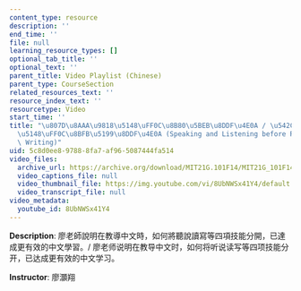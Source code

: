```yaml
---
content_type: resource
description: ''
end_time: ''
file: null
learning_resource_types: []
optional_tab_title: ''
optional_text: ''
parent_title: Video Playlist (Chinese)
parent_type: CourseSection
related_resources_text: ''
resource_index_text: ''
resourcetype: Video
start_time: ''
title: "\u807D\u8AAA\u9818\u5148\uFF0C\u8B80\u5BEB\u8DDF\u4E0A / \u542C\u8BF4\u9886\
  \u5148\uFF0C\u8BFB\u5199\u8DDF\u4E0A (Speaking and Listening before Reading and\
  \ Writing)"
uid: 5c8d0ee8-9788-8fa7-af96-5087444fa514
video_files:
  archive_url: https://archive.org/download/MIT21G.101F14/MIT21G_101F14_Listening_Chinese_300k.mp4
  video_captions_file: null
  video_thumbnail_file: https://img.youtube.com/vi/8UbNWSx41Y4/default.jpg
  video_transcript_file: null
video_metadata:
  youtube_id: 8UbNWSx41Y4
---
```


**Description**: 廖老師說明在教導中文時，如何將聽說讀寫等四項技能分開，已達成更有效的中文學習。/ 廖老师说明在教导中文时，如何将听说读写等四项技能分开，已达成更有效的中文学习。

**Instructor**: 廖灝翔